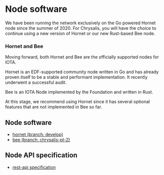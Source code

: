 # Node software

We have been running the network exclusively on the Go powered Hornet node since the summer of 2020. For Chrysalis, you will have the choice to continue using a new version of Hornet or our new Rust-based Bee node.

### Hornet and Bee

Moving forward, both Hornet and Bee are the officially supported nodes for IOTA.

Hornet is an EDF-supported community node written in Go and has already proven itself to be a stable and performant implementation. It recently underwent a successful audit. 

Bee is an IOTA Node implemented by the Foundation and written in Rust.

At this stage, we recommend using Hornet since it has several optional features that are not implemented in Bee so far.

## Node software

- [hornet (branch: develop)](https://github.com/gohornet/hornet/tree/develop)
- [bee (branch: chrysalis-pt-2)](https://github.com/iotaledger/bee/tree/chrysalis-pt-2)

## Node API specification

- [rest-api specification](https://editor.swagger.io/?url=https://raw.githubusercontent.com/rufsam/protocol-rfcs/master/text/0026-rest-api/rest-api.yaml)

